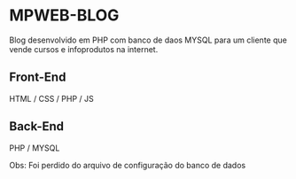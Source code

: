 # MPWEB-BLOG
Blog desenvolvido em PHP com banco de daos MYSQL para um cliente que vende cursos e infoprodutos na internet.

## Front-End
HTML / CSS / PHP / JS

## Back-End
PHP / MYSQL

Obs: Foi perdido do arquivo de configuração do banco de dados
